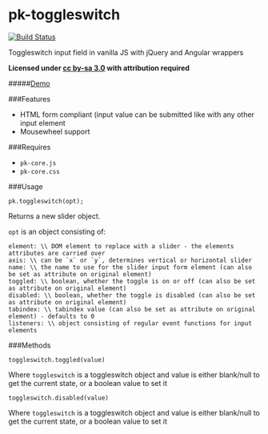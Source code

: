 
pk-toggleswitch
========

[![Build Status](https://travis-ci.org/sw4/pk-toggleswitch.svg?branch=master)](https://travis-ci.org/sw4/pk-toggleswitch)

Toggleswitch input field in vanilla JS with jQuery and Angular wrappers

**Licensed under [cc by-sa 3.0](http://creativecommons.org/licenses/by-sa/3.0/) with attribution required**

#####[Demo](http://sw4.github.io/pk-toggleswitch/)

###Features

- HTML form compliant (input value can be submitted like with any other input element
- Mousewheel support

###Requires

- `pk-core.js`
- `pk-core.css`


###Usage

`pk.toggleswitch(opt);`

Returns a new slider object.

`opt` is an object consisting of:

```
element: \\ DOM element to replace with a slider - the elements attributes are carried over
axis: \\ can be `x` or `y`, determines vertical or horizontal slider
name: \\ the name to use for the slider input form element (can also be set as attribute on original element)
toggled: \\ boolean, whether the toggle is on or off (can also be set as attribute on original element)
disabled: \\ boolean, whether the toggle is disabled (can also be set as attribute on original element)
tabindex: \\ tabindex value (can also be set as attribute on original element) - defaults to 0
listeners: \\ object consisting of regular event functions for input elements
```

###Methods

`toggleswitch.toggled(value)`

Where `toggleswitch` is a toggleswitch object and value is either blank/null to get the current state, or a boolean value to set it


`toggleswitch.disabled(value)`

Where `toggleswitch` is a toggleswitch object and value is either blank/null to get the current state, or a boolean value to set it
